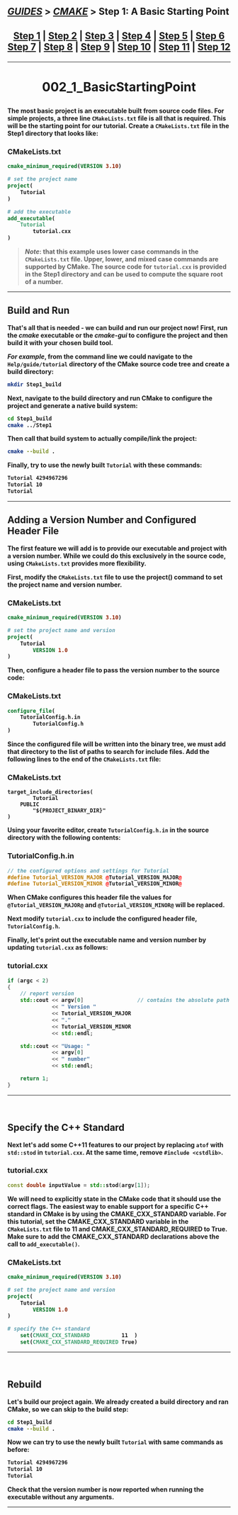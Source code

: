 ## [_GUIDES_][guides] > [_CMAKE_][CMake] > **Step 1: A Basic Starting Point**

## <p align=center>[Step 1][stp1] | [Step 2][stp2] | [Step 3][stp3] | [Step 4][stp4] | [Step 5][stp5] | [Step 6][stp6] <br/> [Step 7][stp7] | [Step 8][stp8] | [Step 9][stp9] | [Step 10][stp10] | [Step 11][stp11] | [Step 12][stp12]  </p>

<!--
* [_GUIDES_][guides]
* [_CMAKE_][CMake]
* [Step 1][stp1]
* [Step 2][stp2]
* [Step 3][stp3]
* [Step 4][stp4]
* [Step 5][stp5]
* [Step 6][stp6]
* [Step 7][stp7]
* [Step 8][stp8]
* [Step 9][stp9]
* [Step 10][stp10]
* [Step 11][stp11]
* [Step 12][stp12]
-->

[guides]: ../../../../README.md
[CMake]:  ../../CMake_Tutorial.md
[stp1]:   Step_1_BasicStartingPoint.md
[stp2]:   Step_2_AddingLibrary.md
[stp3]:   Step_3_AddingUsageRequirementsforLibrary.md
[stp4]:   Step_4_InstallingAndTesting.md
[stp5]:   Step_5_AddingSystemIntrospection.md
[stp6]:   Step_6_AddingCustomCommandAndGeneratedFile.md
[stp7]:   Step_7_PackagingAndInstaller.md
[stp8]:   Step_8_AddingSupportForTestingDashboard.md
[stp9]:   Step_9_SelectingStaticOrSharedLibraries.md
[stp10]:  Step_10_AddingGeneratorExpressions.md
[stp11]:  Step_11_AddingExportConfiguration.md
[stp12]:  Step_12_PackagingDebugAndRelease.md

---

<!-- ---------------------------------- * Navigation * ---------------------------------- -->

# <p align = center><b>002_1_BasicStartingPoint<b></p>

The most basic project is an executable built from source code files. For simple projects, a three line `CMakeLists.txt` file is all that is required. This will be the starting point for our tutorial. Create a `CMakeLists.txt` file in the **Step1** directory that looks like:

### CMakeLists.txt
```cmake
cmake_minimum_required(VERSION 3.10)

# set the project name
project(
    Tutorial
)

# add the executable
add_executable(
    Tutorial
        tutorial.cxx
)
```

> ***Note***: that this example uses lower case commands in the `CMakeLists.txt` file. Upper, lower, and mixed case commands are supported by CMake. The source code for `tutorial.cxx` is provided in the **Step1** directory and can be used to compute the square root of a number.

---

## Build and Run
That's all that is needed - we can build and run our project now! First, run the ***cmake*** executable or the ***cmake-gui*** to configure the project and then build it with your chosen build tool.

*For example*, from the command line we could navigate to the `Help/guide/tutorial` directory of the CMake source code tree and create a build directory:

```bash
mkdir Step1_build
```

Next, navigate to the build directory and run CMake to configure the project and generate a native build system:

```bash
cd Step1_build
cmake ../Step1
```
Then call that build system to actually **compile**/**link** the project:

```bash
cmake --build .
```

Finally, try to use the newly built `Tutorial` with these commands:

```bash
Tutorial 4294967296
Tutorial 10
Tutorial
```

---

## Adding a Version Number and Configured Header File
The first feature we will add is to provide our executable and project with a version number. While we could do this exclusively in the source code, using `CMakeLists.txt` provides more flexibility.

First, modify the `CMakeLists.txt` file to use the project() command to set the project name and version number.

### CMakeLists.txt
```cmake
cmake_minimum_required(VERSION 3.10)

# set the project name and version
project(
    Tutorial
        VERSION 1.0
)
```

Then, configure a header file to pass the version number to the source code:

### CMakeLists.txt
```cmake
configure_file(
    TutorialConfig.h.in
        TutorialConfig.h
)
```

Since the configured file will be written into the binary tree, we must add that directory to the list of paths to search for include files. Add the following lines to the end of the `CMakeLists.txt` file:

### CMakeLists.txt
```
target_include_directories(
        Tutorial
    PUBLIC
        "${PROJECT_BINARY_DIR}"
)
```

Using your favorite editor, create `TutorialConfig.h.in` in the source directory with the following contents:

### TutorialConfig.h.in
```cpp
// the configured options and settings for Tutorial
#define Tutorial_VERSION_MAJOR @Tutorial_VERSION_MAJOR@
#define Tutorial_VERSION_MINOR @Tutorial_VERSION_MINOR@
```

When CMake configures this header file the values for `@Tutorial_VERSION_MAJOR@` and `@Tutorial_VERSION_MINOR@` will be replaced.

Next modify `tutorial.cxx` to include the configured header file, `TutorialConfig.h`.

Finally, let's print out the executable name and version number by updating `tutorial.cxx` as follows:

### tutorial.cxx
```cpp
if (argc < 2)
{
    // report version
    std::cout << argv[0]                 // contains the absolute path to the executable file 
              << " Version "
              << Tutorial_VERSION_MAJOR 
              << "."
              << Tutorial_VERSION_MINOR 
              << std::endl;

    std::cout << "Usage: "
              << argv[0]
              << " number"
              << std::endl;

    return 1;
}
```

---
</br>

## Specify the C++ Standard
Next let's add some C++11 features to our project by replacing `atof` with `std::stod` in `tutorial.cxx`. At the same time, **remove** `#include <cstdlib>`.

### tutorial.cxx
```cpp
const double inputValue = std::stod(argv[1]);
```

We will need to explicitly state in the CMake code that it should use the correct flags. The easiest way to enable support for a specific C++ standard in CMake is by using the **CMAKE_CXX_STANDARD** variable. For this tutorial, set the **CMAKE_CXX_STANDARD** variable in the `CMakeLists.txt` file to **11** and **CMAKE_CXX_STANDARD_REQUIRED** to **True**. Make sure to add the **CMAKE_CXX_STANDARD** declarations above the call to `add_executable()`.

### CMakeLists.txt
```cmake
cmake_minimum_required(VERSION 3.10)

# set the project name and version
project(
    Tutorial
        VERSION 1.0
)

# specify the C++ standard
    set(CMAKE_CXX_STANDARD          11  )
    set(CMAKE_CXX_STANDARD_REQUIRED True)
```

---
</br>

## Rebuild
Let's build our project again. We already created a build directory and ran CMake, so we can skip to the build step:

```bash
cd Step1_build
cmake --build .
```

Now we can try to use the newly built `Tutorial` with same commands as before:

```bash
Tutorial 4294967296
Tutorial 10
Tutorial
```
Check that the version number is now reported when running the executable without any arguments.

---

<!-- ## For maximum optimization,  of the "Hello, World!" app decided to use system calls, but OS Windows doesn't support the syscall.h file. To solve this problem, I'm using the `write()` function from the unistd.h library with output validation.

> ***NOTE***: This project has two options that directly affect performance:</br>
> 1. You can use a function to count the characters in a string, but this will have a negative effect because you have to use a loop. *(To activate this feature, you need to uncomment the  `COMPILE_DEFINITIONS  USE_GET_LENGTH_FUNCTION` line in the CMakeLists.txt file)*
> 2. For maximum performance, the string length is hardcoded, but this isn't checked!

### The Write() function returns:
* On SUCCESS, is returned the TOTAL NUMBER of written characters.</br>
* If a writing ERROR occurs, is returned a NEGATIVE number !!!!</br>

### Requirements:
**Compiler</br> / Build System** | **Standard</br> / Version**
--: | :--
**gcc** | v.6.3.0
**MinGW** | v.3.82.90
**C++ Standard** | 2017
**CMake** | v.3.20
-->
<!--**clang** | v.11.0.0 --> <!--"C:\Program Files\LLVM\bin"-->
<!--**g++** | v.6.3.0 -->    <!--"C:\MinGW_Compiler_C-C++\bin"-->
<!--
### Dependencies:
**Library** | **Used functions, definitions, constants:**
--: | :--
**unistd.h** | *write()*
**cstdlib** | *EXIT_FAILURE, EXIT_SUCCESS*

<!-- ### Additional libraries
**Library** | **Version**
--: | :--
SDL2 | v.2.0.16 (stable) -->

<!--
## Build the project

> **NOTE**:</br> To download and install the latest version of:</br>
> **CMake** use next link: ([*CMake download*][cmake])</br> 
> **MinGW (g++)** toolchain use ([*MinGW download*][mingw])

## **TIP:** To compile and build the project for **Windows OS**
1. Run the **CommandPrompt** or **PowerShell**:
   * `[Win]+[R]` -> Type: *`cmd`* or *`pwsh`* -> `[Shift]+[Ctrl]+[Enter]` *(to get admin rights)*
2. Use the `cd` command to open the root of the project
### *(For Example:)*
```bash
cd %USERPROFILE%\Downloads\001_2_CppHelloWorld_std17
```
3. To keep the source code clean you should do *"out-of-source"* builds.

```bash
mkdir build
cd build
cmake ..
cmake --build .
```
4. To run the target open `\out` folder *(will be generated by CMake)* and run executable file.

```bash
cd ..\out
HelloWorld.exe
```

## **TIP:** To compile and build the project for **\*nix OS**
1. Run the **Terminal**: `[Ctrl]+[Alt]+[T]`
2. Use the `cd` command to open the root of the project
### *(For Example:)*
```bash
cd $home/001_2_CppHelloWorld_std17
```
3. To keep the source code clean you should do *"out-of-source"* builds.

```bash
mkdir build
cd build
cmake ..
cmake --build .
```
4. To run the target open `/out` folder *(will be generated by CMake)* and run executable file.

```bash
cd ../out
HelloWorld
```

### The result:
![Result][result]

repo URL:
```
https://github.com/yoricsv/001_2_CppHelloWorld_std17-O2.git
```

---

<!--
* [*CMake download*][cmake]
* [*MinGW download*][mingw]
* [Result][result]
-->
<!--
[cmake]: https://cmake.org/download
[mingw]: https://www.mingw-w64.org/downloads
[result]: res/img/cpp_helloworld_check_cout.png -->

